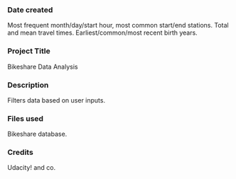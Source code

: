 ### Date created
Most frequent month/day/start hour, most common start/end stations. Total and mean travel times. Earliest/common/most recent birth years.

### Project Title
Bikeshare Data Analysis

### Description
Filters data based on user inputs.

### Files used
Bikeshare database.

### Credits
Udacity! and co.
